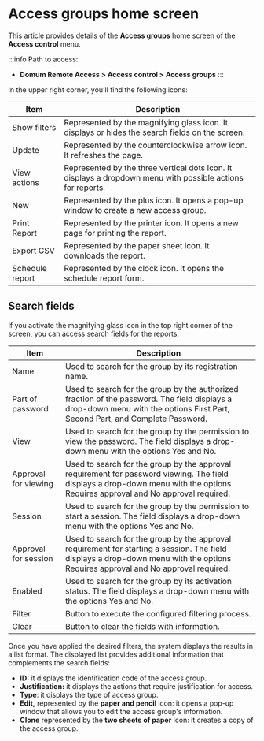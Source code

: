 # Access groups home screen

This article provides details of the **Access groups** home screen of the **Access control** menu.

:::info
Path to access:
- **Domum Remote Access > Access control > Access groups**
:::

In the upper right corner, you’ll find the following icons:

| Item | Description |
| --- | --- |
| Show filters | Represented by the magnifying glass icon. It displays or hides the search fields on the screen. |
| Update | Represented by the counterclockwise arrow icon. It refreshes the page. |
| View actions | Represented by the three vertical dots icon. It displays a dropdown menu with possible actions for reports. |
| New | Represented by the plus icon. It opens a pop-up window to create a new access group. |
| Print Report | Represented by the printer icon. It opens a new page for printing the report. |
| Export CSV | Represented by the paper sheet icon. It downloads the report. |
| Schedule report | Represented by the clock icon. It opens the schedule report form. |

## Search fields

If you activate the magnifying glass icon in the top right corner of the screen, you can access search fields for the reports.

| Item | Description |
| --- | --- |
| Name | Used to search for the group by its registration name. |
| Part of password | Used to search for the group by the authorized fraction of the password. The field displays a drop-down menu with the options First Part, Second Part, and Complete Password. |
| View | Used to search for the group by the permission to view the password. The field displays a drop-down menu with the options Yes and No. |
| Approval for viewing | Used to search for the group by the approval requirement for password viewing. The field displays a drop-down menu with the options Requires approval and No approval required. |
| Session | Used to search for the group by the permission to start a session. The field displays a drop-down menu with the options Yes and No. |
| Approval for session | Used to search for the group by the approval requirement for starting a session. The field displays a drop-down menu with the options Requires approval and No approval required. |
| Enabled | Used to search for the group by its activation status. The field displays a drop-down menu with the options Yes and No. |
| Filter | Button to execute the configured filtering process. |
| Clear | Button to clear the fields with information. |

Once you have applied the desired filters, the system displays the results in a list format. The displayed list provides additional information that complements the search fields:

- **ID:** it displays the identification code of the access group.
- **Justification:** it displays the actions that require justification for access.
- **Type**: it displays the type of access group.
- **Edit,** represented by the **paper and pencil** icon: it opens a pop-up window that allows you to edit the access group's information.
- **Clone** represented by the **two sheets of paper** icon: it creates a copy of the access group.